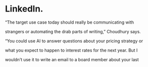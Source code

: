 # LinkedIn.

“The target use case today should really be communicating with

strangers or automating the drab parts of writing,” Choudhury says.

“You could use AI to answer questions about your pricing strategy or

what you expect to happen to interest rates for the next year. But I

wouldn’t use it to write an email to a board member about your last